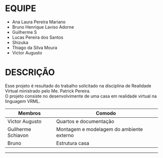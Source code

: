 # EQUIPE
- Ana Laura Pereira Mariano
- Bruno Henrique Laviso Adorne
- Guilherme S
- Lucas Pereira dos Santos
- Shizuka
- Thiago da Silva Moura
- Victor Augusto

# DESCRIÇÃO
Esse projeto é resultado do trabalho solicitado na disciplina de Realidade Virtual ministrado pelo Me. Patrick Pereira. <br>
O projeto consiste no desenvolvimente de uma casa em realidade virtual na linguagem VRML.

| Membros | Comodo |
| ----------- | ---------- |
| Victor Augusto | Quartos e documentação |
| Guilherme Schiavon | Montagem e modelagem do ambiente externo |
| Bruno | Estrutura casa |
------------